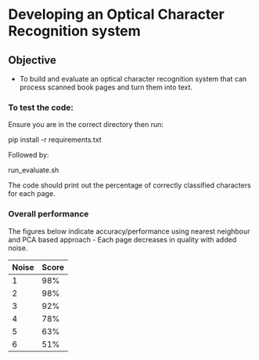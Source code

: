 # Developing an Optical Character Recognition system

## Objective

- To build and evaluate an optical character recognition system that can process scanned book pages and turn them into text.

### To test the code:

Ensure you are in the correct directory then run:

pip install -r requirements.txt

Followed by:

run_evaluate.sh

The code should print out the percentage of correctly classified characters for each page.

### Overall performance

The figures below indicate accuracy/performance using nearest neighbour and PCA based approach - Each page decreases in quality with added noise.

Noise | Score
--- | ---
1 | 98%
2 | 98%
3 | 92%
4 | 78%
5 | 63%
6 | 51%
